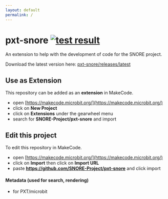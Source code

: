 ```yaml
---
layout: default
permalink: /
---
```


# pxt-snore [![test result](https://img.shields.io/github/actions/workflow/status/SNORE-Project/pxt-snore/CI.yml?label=tests&logo=typescript)](https://github.com/SNORE-Project/pxt-snore/actions/workflows/CI.yml)

An extension to help with the development of code for the SNORE project. 

Download the latest version here: [pxt-snore/releases/latest](https://github.com/SNORE-Project/pxt-snore/releases/latest/)

## Use as Extension

This repository can be added as an **extension** in MakeCode.

* open [https://makecode.microbit.org/](https://makecode.microbit.org/)
* click on **New Project**
* click on **Extensions** under the gearwheel menu
* search for **SNORE-Project/pxt-snore** and import

## Edit this project 

To edit this repository in MakeCode.

* open [https://makecode.microbit.org/](https://makecode.microbit.org/)
* click on **Import** then click on **Import URL**
* paste **https://github.com/SNORE-Project/pxt-snore** and click import

#### Metadata (used for search, rendering)

* for PXT/microbit
